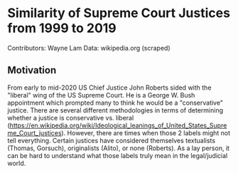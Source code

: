 # Similarity of Supreme Court Justices from 1999 to 2019
Contributors: Wayne Lam
Data: wikipedia.org (scraped)

## Motivation
From early to mid-2020 US Chief Justice John Roberts sided with the "liberal" wing of the US Supreme Court.  He is a George W. Bush appointment which prompted many to think he would be a "conservative" justice.  There are several different methodologies in terms of determining whether a justice is conservative vs. liberal (https://en.wikipedia.org/wiki/Ideological_leanings_of_United_States_Supreme_Court_justices).  However, there are times when those 2 labels might not tell everything.  Certain justices have considered themselves textualists (Thomas, Gorsuch), originalists (Alito), or none (Roberts).  As a lay person, it can be hard to understand what those labels truly mean in the legal/judicial world.

